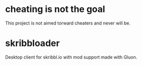 # cheating is not the goal
This project is not aimed torward cheaters and never will be.

# skribbloader
Desktop client for skribbl.io with mod support made with Gluon.
